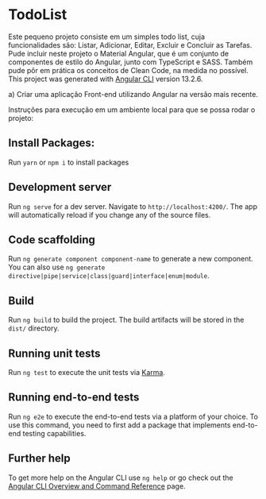 # TodoList

Este pequeno projeto consiste em um simples todo list, cuja funcionalidades são: Listar, Adicionar, Editar, Excluir e Concluir as Tarefas. Pude incluir neste projeto o Material Angular, que é um conjunto de componentes de estilo do Angular, junto com TypeScript e SASS. Também pude pôr em prática os conceitos de Clean Code, na medida no possível.
This project was generated with [Angular CLI](https://github.com/angular/angular-cli) version 13.2.6.

a) Criar uma aplicação Front-end utilizando Angular na versão mais recente.

Instruções para execução em um ambiente local para que se possa rodar o projeto:

## Install Packages:
Run `yarn` or `npm i` to install packages

## Development server

Run `ng serve` for a dev server. Navigate to `http://localhost:4200/`. The app will automatically reload if you change any of the source files.

## Code scaffolding

Run `ng generate component component-name` to generate a new component. You can also use `ng generate directive|pipe|service|class|guard|interface|enum|module`.

## Build

Run `ng build` to build the project. The build artifacts will be stored in the `dist/` directory.

## Running unit tests

Run `ng test` to execute the unit tests via [Karma](https://karma-runner.github.io).

## Running end-to-end tests

Run `ng e2e` to execute the end-to-end tests via a platform of your choice. To use this command, you need to first add a package that implements end-to-end testing capabilities.

## Further help

To get more help on the Angular CLI use `ng help` or go check out the [Angular CLI Overview and Command Reference](https://angular.io/cli) page.
